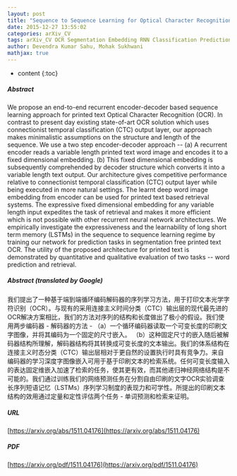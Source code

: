 ```yaml
---
layout: post
title: "Sequence to Sequence Learning for Optical Character Recognition"
date: 2015-12-27 13:55:02
categories: arXiv_CV
tags: arXiv_CV OCR Segmentation Embedding RNN Classification Prediction Quantitative Recognition
author: Devendra Kumar Sahu, Mohak Sukhwani
mathjax: true
---
```


* content
{:toc}

##### Abstract
We propose an end-to-end recurrent encoder-decoder based sequence learning approach for printed text Optical Character Recognition (OCR). In contrast to present day existing state-of-art OCR solution which uses connectionist temporal classification (CTC) output layer, our approach makes minimalistic assumptions on the structure and length of the sequence. We use a two step encoder-decoder approach -- (a) A recurrent encoder reads a variable length printed text word image and encodes it to a fixed dimensional embedding. (b) This fixed dimensional embedding is subsequently comprehended by decoder structure which converts it into a variable length text output. Our architecture gives competitive performance relative to connectionist temporal classification (CTC) output layer while being executed in more natural settings. The learnt deep word image embedding from encoder can be used for printed text based retrieval systems. The expressive fixed dimensional embedding for any variable length input expedites the task of retrieval and makes it more efficient which is not possible with other recurrent neural network architectures. We empirically investigate the expressiveness and the learnability of long short term memory (LSTMs) in the sequence to sequence learning regime by training our network for prediction tasks in segmentation free printed text OCR. The utility of the proposed architecture for printed text is demonstrated by quantitative and qualitative evaluation of two tasks -- word prediction and retrieval.

##### Abstract (translated by Google)
我们提出了一种基于端到端循环编码解码器的序列学习方法，用于打印文本光学字符识别（OCR）。与现有的采用连接主义时间分类（CTC）输出层的现代最先进的OCR解决方案相比，我们的方法对序列的结构和长度做出了极小的假设。我们使用两步编码器 - 解码器的方法 - （a）一个循环编码器读取一个可变长度的印刷文字图像，并将其编码为一个固定的尺寸嵌入。 （b）这种固定尺寸的嵌入随后被解码器结构所理解，解码器结构将其转换成可变长度的文本输出。我们的体系结构在连接主义时态分类（CTC）输出层相对于更自然的设置执行时具有竞争力。来自编码器的学习深度字图像嵌入可用于基于印刷文本的检索系统。任何可变长度输入的表达固定维嵌入加速了检索的任务，使其更有效，而其他递归神经网络结构是不可能的。我们通过训练我们的网络预测任务在分割自由印刷的文字OCR实验调查长序列短语记忆（LSTMs）序列学习制度的表现力和可学性。所提出的印刷文本结构的效用通过定量和定性评估两个任务 - 单词预测和检索来证明。

##### URL
[https://arxiv.org/abs/1511.04176](https://arxiv.org/abs/1511.04176)

##### PDF
[https://arxiv.org/pdf/1511.04176](https://arxiv.org/pdf/1511.04176)

